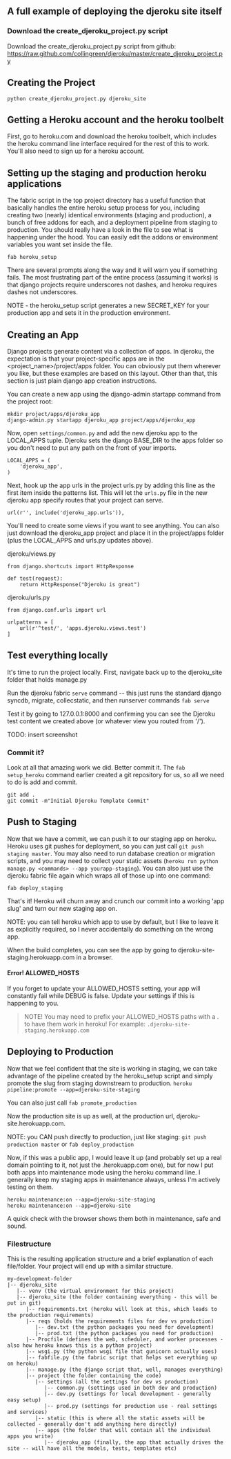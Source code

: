 ## A full example of deploying the djeroku site itself


### Download the create_djeroku_project.py script
Download the create_djeroku_project.py script from github:
https://raw.github.com/collingreen/djeroku/master/create_djeroku_project.py


## Creating the Project
`python create_djeroku_project.py djeroku_site`


## Getting a Heroku account and the heroku toolbelt
First, go to heroku.com and download the heroku toolbelt, which includes
the heroku command line interface required for the rest of this to work. You'll
also need to sign up for a heroku account.


## Setting up the staging and production heroku applications
The fabric script in the top project directory has a useful function that
basically handles the entire heroku setup process for you, including creating
two (nearly) identical environments (staging and production), a bunch of free
addons for each, and a deployment pipeline from staging to production. You
should really have a look in the file to see what is happening under the hood.
You can easily edit the addons or environment variables you want set inside the
file.

`fab heroku_setup`

There are several prompts along the way and it will warn you if something fails.
The most frustrating part of the entire process (assuming it works) is that
django projects require underscores not dashes, and heroku requires dashes
not underscores.

NOTE - the heroku_setup script generates a new SECRET_KEY for your production
app and sets it in the production environment.


## Creating an App
Django projects generate content via a collection of apps. In djeroku, the
expectation is that your project-specific apps are in the
<project_name>/project/apps folder. You can obviously put them wherever you
like, but these examples are based on this layout. Other than that, this section
is just plain django app creation instructions.

You can create a new app using the django-admin startapp command from the
project root:
~~~
mkdir project/apps/djeroku_app
django-admin.py startapp djeroku_app project/apps/djeroku_app
~~~

Now, open `settings/common.py` and add the new djeroku app to the LOCAL_APPS
tuple. Djeroku sets the django BASE_DIR to the apps folder so you don't need to
put any path on the front of your imports.
~~~
LOCAL_APPS = (
    'djeroku_app',
)
~~~

Next, hook up the app urls in the project urls.py by adding this line as the
first item inside the patterns list. This will let the `urls.py` file in
the new djeroku app specify routes that your project can serve.

`url(r'', include('djeroku_app.urls')),`

You'll need to create some views if you want to see anything. You can also
just download the djeroku_app project and place it in the project/apps folder
(plus the LOCAL_APPS and urls.py updates above).


djeroku/views.py
~~~
from django.shortcuts import HttpResponse

def test(request):
    return HttpResponse("Djeroku is great")
~~~

djeroku/urls.py
~~~
from django.conf.urls import url

urlpatterns = [
    url(r'^test/', 'apps.djeroku.views.test')
]
~~~


## Test everything locally
It's time to run the project locally. First, navigate back up to the
djeroku_site folder that holds manage.py

Run the djeroku fabric `serve` command -- this just runs the standard
django syncdb, migrate, collecstatic, and then runserver commands
`fab serve`

Test it by going to 127.0.0.1:8000 and confirming you can see the Djeroku
test content we created above (or whatever view you routed from '/').

TODO: insert screenshot


### Commit it?
Look at all that amazing work we did. Better commit it. The `fab setup_heroku`
command earlier created a git repository for us, so all we need to do is add and
commit.

~~~
git add .
git commit -m"Initial Djeroku Template Commit"
~~~


## Push to Staging
Now that we have a commit, we can push it to our staging app on heroku. Heroku
uses git pushes for deployment, so you can just call `git push staging master`.
You may also need to run database creation or migration scripts, and you may
need to collect your static assets
(`heroku run python manage.py <commands> --app yourapp-staging`). You can also
just use the djeroku fabric file again which wraps all of those up into one
command:

`fab deploy_staging`

That's it! Heroku will churn away and crunch our commit into a working 'app
slug' and turn our new staging app on.

NOTE: you can tell heroku which app to use by default, but I like to leave
it as explicitly required, so I never accidentally do something on the wrong
app.

When the build completes, you can see the app by going to
djeroku-site-staging.herokuapp.com in a browser.


#### Error! ALLOWED_HOSTS
If you forget to update your ALLOWED_HOSTS setting, your app will constantly
fail while DEBUG is false. Update your settings if this is happening to you.

> NOTE! You may need to prefix your ALLOWED_HOSTS paths with a . to have them
  work in heroku!
  For example: `.djeroku-site-staging.herokuapp.com`



## Deploying to Production
Now that we feel confident that the site is working in staging, we can take
advantage of the pipeline created by the heroku_setup script and simply promote
the slug from staging downstream to production.
`heroku pipeline:promote --app=djeroku-site-staging`

You can also just call `fab promote_production`

Now the production site is up as well, at the production url,
djeroku-site.herokuapp.com.

NOTE: you CAN push directly to production, just like staging:
`git push production master`
or
`fab deploy_production`


Now, if this was a public app, I would leave it up (and probably set up a real
domain pointing to it, not just the .herokuapp.com one), but for now I put both
apps into maintenance mode using the heroku command line.  I generally keep my
staging apps in maintenance always, unless I'm actively testing on them.

~~~
heroku maintenance:on --app=djeroku-site-staging
heroku maintenance:on --app=djeroku-site
~~~

A quick check with the browser shows them both in maintenance, safe and sound.


### Filestructure
This is the resulting application structure and a brief explanation of each
file/folder. Your project will end up with a similar structure.

~~~
my-development-folder
|-- djeroku_site
   |-- venv (the virtual environment for this project)
   |-- djeroku_site (the folder containing everything - this will be put in git)
      |-- requirements.txt (heroku will look at this, which leads to the production requirements)
      |-- reqs (holds the requirements files for dev vs production)
         |-- dev.txt (the python packages you need for development)
         |-- prod.txt (the python packages you need for production)
      |-- Procfile (defines the web, scheduler, and worker processes - also how heroku knows this is a python project)
      |-- wsgi.py (the python wsgi file that gunicorn actually uses)
      |-- fabfile.py (the fabric script that helps set everything up on heroku)
      |-- manage.py (the django script that, well, manages everything)
      |-- project (the folder containing the code)
         |-- settings (all the settings for dev vs production)
            |-- common.py (settings used in both dev and production)
            |-- dev.py (settings for local development - generally easy setup)
            |-- prod.py (settings for production use - real settings and services)
         |-- static (this is where all the static assets will be collected - generally don't add anything here directly)
         |-- apps (the folder that will contain all the individual apps you write)
            |-- djeroku_app (finally, the app that actually drives the site -- will have all the models, tests, templates etc)
~~~
